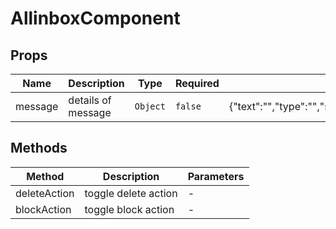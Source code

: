 # AllinboxComponent

## Props

<!-- @vuese:AllinboxComponent:props:start -->
|Name|Description|Type|Required|Default|
|---|---|---|---|---|
|message|details of message|`Object`|`false`|{"text":"","type":"","senderUsername":"","receiverUsername":"","subredditName":"","postTitle":"","subject":"","sendAt":"","isReply":"","isRead":""}|

<!-- @vuese:AllinboxComponent:props:end -->


## Methods

<!-- @vuese:AllinboxComponent:methods:start -->
|Method|Description|Parameters|
|---|---|---|
|deleteAction|toggle delete action|-|
|blockAction|toggle block action|-|

<!-- @vuese:AllinboxComponent:methods:end -->


